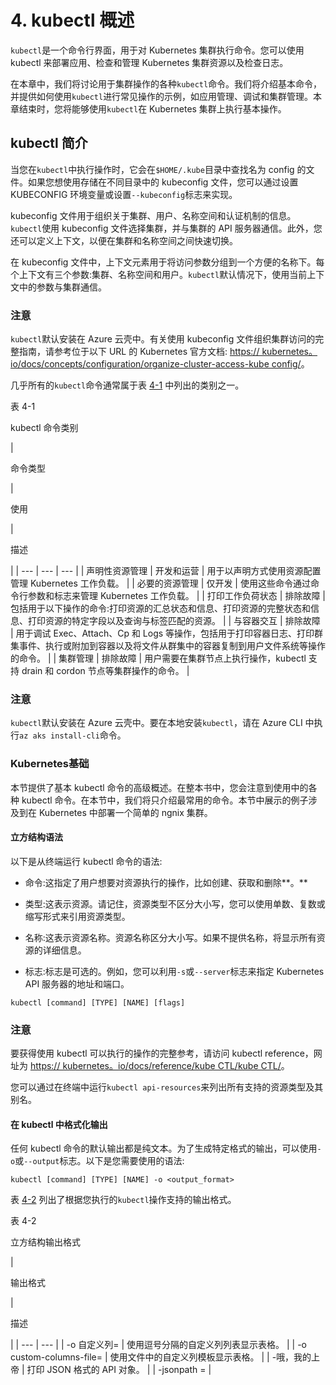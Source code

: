 # 4\. kubectl 概述

`kubectl`是一个命令行界面，用于对 Kubernetes 集群执行命令。您可以使用 kubectl 来部署应用、检查和管理 Kubernetes 集群资源以及检查日志。

在本章中，我们将讨论用于集群操作的各种`kubectl`命令。我们将介绍基本命令，并提供如何使用`kubectl`进行常见操作的示例，如应用管理、调试和集群管理。本章结束时，您将能够使用`kubectl`在 Kubernetes 集群上执行基本操作。

## kubectl 简介

当您在`kubectl`中执行操作时，它会在`$HOME/.kube`目录中查找名为 config 的文件。如果您想使用存储在不同目录中的 kubeconfig 文件，您可以通过设置 KUBECONFIG 环境变量或设置`--kubeconfig`标志来实现。

kubeconfig 文件用于组织关于集群、用户、名称空间和认证机制的信息。`kubectl`使用 kubeconfig 文件选择集群，并与集群的 API 服务器通信。此外，您还可以定义上下文，以便在集群和名称空间之间快速切换。

在 kubeconfig 文件中，上下文元素用于将访问参数分组到一个方便的名称下。每个上下文有三个参数:集群、名称空间和用户。`kubectl`默认情况下，使用当前上下文中的参数与集群通信。

### 注意

`kubectl`默认安装在 Azure 云壳中。有关使用 kubeconfig 文件组织集群访问的完整指南，请参考位于以下 URL 的 Kubernetes 官方文档: [https:// kubernetes。io/docs/concepts/configuration/organize-cluster-access-kube config/](https://kubernetes.io/docs/concepts/configuration/organize-cluster-access-kubeconfig/)。

几乎所有的`kubectl`命令通常属于表 [4-1](#Tab1) 中列出的类别之一。

表 4-1

kubectl 命令类别

<colgroup><col class="tcol1 align-left"> <col class="tcol2 align-left"> <col class="tcol3 align-left"></colgroup> 
| 

命令类型

 | 

使用

 | 

描述

 |
| --- | --- | --- |
| 声明性资源管理 | 开发和运营 | 用于以声明方式使用资源配置管理 Kubernetes 工作负载。 |
| 必要的资源管理 | 仅开发 | 使用这些命令通过命令行参数和标志来管理 Kubernetes 工作负载。 |
| 打印工作负荷状态 | 排除故障 | 包括用于以下操作的命令:打印资源的汇总状态和信息、打印资源的完整状态和信息、打印资源的特定字段以及查询与标签匹配的资源。 |
| 与容器交互 | 排除故障 | 用于调试 Exec、Attach、Cp 和 Logs 等操作，包括用于打印容器日志、打印群集事件、执行或附加到容器以及将文件从群集中的容器复制到用户文件系统等操作的命令。 |
| 集群管理 | 排除故障 | 用户需要在集群节点上执行操作，kubectl 支持 drain 和 cordon 节点等集群操作的命令。 |

### 注意

`kubectl`默认安装在 Azure 云壳中。要在本地安装`kubectl`，请在 Azure CLI 中执行`az aks install-cli`命令。

### Kubernetes基础

本节提供了基本 kubectl 命令的高级概述。在整本书中，您会注意到使用中的各种 kubectl 命令。在本节中，我们将只介绍最常用的命令。本节中展示的例子涉及到在 Kubernetes 中部署一个简单的 ngnix 集群。

#### 立方结构语法

以下是从终端运行 kubectl 命令的语法:

*   命令:这指定了用户想要对资源执行的操作，比如创建、获取和删除**。**

*   类型:这表示资源。请记住，资源类型不区分大小写，您可以使用单数、复数或缩写形式来引用资源类型。

*   名称:这表示资源名称。资源名称区分大小写。如果不提供名称，将显示所有资源的详细信息。

*   标志:标志是可选的。例如，您可以利用`-s`或`--server`标志来指定 Kubernetes API 服务器的地址和端口。

```
kubectl [command] [TYPE] [NAME] [flags]

```

### 注意

要获得使用 kubectl 可以执行的操作的完整参考，请访问 kubectl reference，网址为 [https:// kubernetes。io/docs/reference/kube CTL/kube CTL/](https://kubernetes.io/docs/reference/kubectl/kubectl/)。

您可以通过在终端中运行`kubectl api-resources`来列出所有支持的资源类型及其别名。

#### 在 kubectl 中格式化输出

任何 kubectl 命令的默认输出都是纯文本。为了生成特定格式的输出，可以使用`-o`或`--output`标志。以下是您需要使用的语法:

```
kubectl [command] [TYPE] [NAME] -o <output_format>

```

表 [4-2](#Tab2) 列出了根据您执行的`kubectl`操作支持的输出格式。

表 4-2

立方结构输出格式

<colgroup><col class="tcol1 align-left"> <col class="tcol2 align-left"></colgroup> 
| 

输出格式

 | 

描述

 |
| --- | --- |
| -o 自定义列= | 使用逗号分隔的自定义列列表显示表格。 |
| -o custom-columns-file=<filename></filename> | 使用<filename>文件中的自定义列模板显示表格。</filename> |
| -哦，我的上帝 | 打印 JSON 格式的 API 对象。 |
| -jsonpath =<template></template> |
